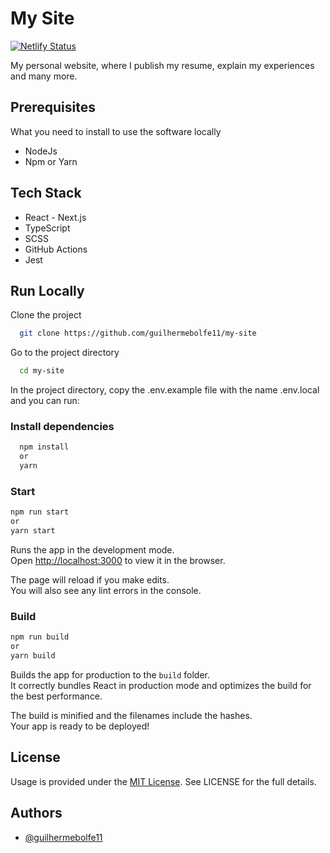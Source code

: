 # My Site

[![Netlify Status](https://api.netlify.com/api/v1/badges/a79e2e75-6b88-4eb9-9e80-b01aec57fdae/deploy-status)](https://app.netlify.com/sites/reverent-agnesi-d90498/deploys)

My personal website, where I publish my resume, explain my experiences and many more.

## Prerequisites

What you need to install to use the software locally

- NodeJs
- Npm or Yarn

## Tech Stack

- React - Next.js
- TypeScript
- SCSS
- GitHub Actions
- Jest

## Run Locally

Clone the project

```sh
  git clone https://github.com/guilhermebolfe11/my-site
```

Go to the project directory

```sh
  cd my-site
```

In the project directory, copy the .env.example file with the name .env.local and you can run:

### Install dependencies

```sh
  npm install
  or
  yarn
```

### Start

```sh
npm run start
or
yarn start
```

Runs the app in the development mode.\
Open [http://localhost:3000](http://localhost:3000) to view it in the browser.

The page will reload if you make edits.\
You will also see any lint errors in the console.

### Build

```sh
npm run build
or
yarn build
```

Builds the app for production to the `build` folder.\
It correctly bundles React in production mode and optimizes the build for the best performance.

The build is minified and the filenames include the hashes.\
Your app is ready to be deployed!

## License

Usage is provided under the [MIT License](https://github.com/guilhermebolfe11/my-site/blob/master/LICENSE). See LICENSE for the full details.

## Authors

- [@guilhermebolfe11](https://www.github.com/guilhermebolfe11)
